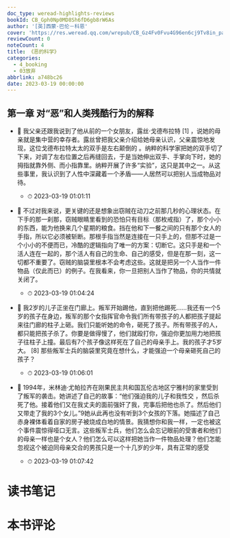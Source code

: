 ```yaml
---
doc_type: weread-highlights-reviews
bookId: CB_Gph0Np0MD8Sh6fD6gb8rW6As
author: '[英]西蒙·巴伦－科恩'
cover: 'https://res.weread.qq.com/wrepub/CB_Gz4Fv0Fvu4G96en6cj9Tv8in_parsecover'
reviewCount: 0
noteCount: 4
title: 《恶的科学》
categories:
  - 4_booking
  - 03放弃
abbrlink: a748bc26
date: 2023-03-19 00:00:00
---
```



## 第一章 对“恶”和人类残酷行为的解释


- 📌 我父亲还跟我说到了他从前的一个女朋友，露丝·戈德布拉特 [1] ，说她的母亲就是集中营的幸存者。露丝曾把我父亲介绍给她母亲认识，父亲震惊地发现，这位戈德布拉特太太的双手是左右颠倒的 。纳粹的科学家把她的双手切了下来，对调了左右位置之后再缝回去，于是当她伸出双手、手掌向下时，她的拇指就靠外侧、而小指靠里。纳粹开展了许多“实验”，这只是其中之一。从这些事里，我认识到了人性中深藏着一个矛盾——人居然可以把别人当成物品对待。 
    - ⏱ 2023-03-19 01:01:11 

- 📌 不过对我来说，更关键的还是想象出窃贼在动刀之前那几秒的心理状态。在下手的那一刹那，窃贼眼睛里看到的恐怕只有目标（那枚戒指）了，那个小小的东西，能为他换来几个星期的粮食。挡在他和下一餐之间的只有那个女人的手指，所以它必须被斩断。那根手指当然是连接在一只手上的，但那不过是一个小小的不便而已，冷酷的逻辑指向了唯一的方案：切断它。这只手是和一个活人连在一起的，那个活人有自己的生命、自己的感受，但是在那一刻，这一切都不重要了。窃贼的脑袋里根本不会考虑这些。这就是把另一个人当作一件物品（仅此而已）的例子。在我看来，你一旦把别人当作了物品，你的共情就关闭了。 
    - ⏱ 2023-03-19 01:04:24 

- 📌 我2岁的儿子正坐在门廊上。叛军开始踢他，直到把他踢死……我还有一个5岁的孩子在身边，叛军的那个女指挥官命令我们所有带孩子的人都把孩子提起来往门廊的柱子上砸。我们只能听她的命令，砸死了孩子。所有带孩子的人，都只能把孩子杀了。你要是做得慢了，他们就殴打你，强迫你更加用力地把孩子往柱子上撞。最后有7个孩子像这样死在了自己的母亲手上。我的孩子才5岁大。 [8] 那些叛军士兵的脑袋里究竟在想什么，才能强迫一个母亲砸死自己的孩子？ 
    - ⏱ 2023-03-19 01:06:01 

- 📌 1994年，米林迪·尤帕拉齐在刚果民主共和国瓦伦古地区宁雅村的家里受到了叛军的袭击。她讲述了自己的故事：“他们强迫我的儿子和我性交 ，然后杀死了他。接着他们又在我丈夫的面前强奸了我，完事后把他也杀了。然后他们又带走了我的3个女儿。”9她从此再也没有听到3个女孩的下落。她描述了自己赤身裸体看着自家的房子被烧成白地的情景。我猜想你和我一样，一定也被这个事件震惊得哑口无言。这些叛军士兵，他们怎么会忘记眼前的受害者和他们的母亲一样也是个女人？他们怎么可以这样把她当作一件物品处理？他们怎能忽视这个被迫同母亲交合的男孩只是一个十几岁的少年，具有正常的感受 
    - ⏱ 2023-03-19 01:07:42 

# 读书笔记


# 本书评论
